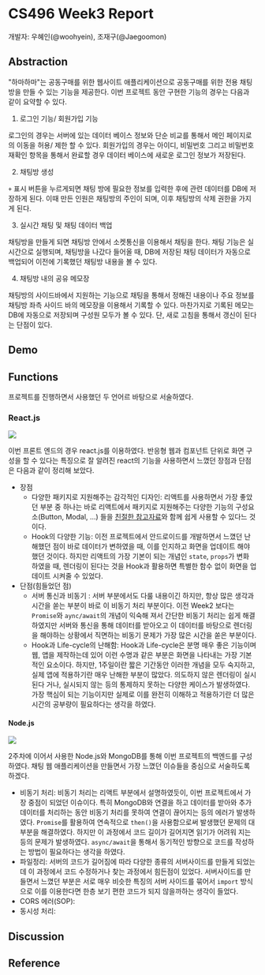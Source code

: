 # CS496 Week3 Report

개발자: 우혜인(@woohyein), 조재구(@Jaegoomon)

## Abstraction

"하마하마"는 공동구매를 위한 웹사이트 애플리케이션으로 공동구매를 위한 전용 채팅방을 만들 수 있는 기능을 제공한다. 이번 프로젝트 동안 구현한 기능의 경우는 다음과 같이 요약할 수 있다.

1. 로그인 기능/ 회원가입 기능

로그인의 경우는 서버에 있는 데이터 베이스 정보와 단순 비교를 통해서 메인 페이지로의 이동을 허용/ 제한 할 수 있다. 회원가입의 경우는 아이디, 비밀번호 그리고 비밀번호 재확인 항목을 통해서 완료할 경우 데이터 베이스에 새로운 로그인 정보가 저장된다.

2. 채팅방 생성

`+` 표시 버튼을 누르게되면 채팅 방에 필요한 정보를 입력한 후에 관련 데이터를 DB에 저장하게 된다. 이때 만든 인원은 채팅방의 주인이 되며, 이후 채팅방의 삭제 권한을 가지게 된다.

3. 실시간 채팅 및 채팅 데이터 백업

채팅방을 만들게 되면 채팅방 안에서 소켓통신을 이용해서 채팅을 한다. 채팅 기능은 실시간으로 실행되며, 채팅방을 나갔다 들어올 때, DB에 저장된 채팅 데이터가 자동으로 백업되어 이전에 기록했던 채팅방 내용을 볼 수 있다.

4. 채팅방 내의 공유 메모장

채팅방의 사이드바에서 지원하는 기능으로 채팅을 통해서 정해진 내용이나 주요 정보를 채팅방 좌측 사이드 바의 메모장을 이용해서 기록할 수 있다. 마찬가지로 기록된 메모는 DB에 자동으로 저장되며 구성원 모두가 볼 수 있다. 단, 새로 고침을 통해서 갱신이 된다는 단점이 있다.

## Demo



## Functions

프로젝트를 진행하면서 사용했던 두 언어르 바탕으로 서술하였다.

### React.js 

![](https://reactjs.org/logo-og.png)

이번 프론트 엔드의 경우 react.js를 이용하였다. 반응형 웹과 컴포넌트 단위로 화면 구성을 할 수 있다는 특징으로 잘 알려진 react의 기능을 사용하면서 느꼈던 장점과 단점은 다음과 같이 정리해 보았다.

* 장점
  * 다양한 패키지로 지원해주는 감각적인 디자인: 리액트를 사용하면서 가장 좋았던 부분 중 하나는 바로 리액트에서 패키지로 지원해주는 다양한 기능의 구성요소(Button, Modal, ...) 들을 [친절한 참고자료](https://react-bootstrap.github.io/)와 함께 쉽게 사용할 수 있다느 것이다.
  * Hook의 다양한 기능: 이전 프로젝트에서 안드로이드를 개발하면서 느꼈던 난해했던 점이 바로 데이터가 변하였을 때, 이를 인지하고 화면을 업데이트 해야 했던 것이다. 하지만 리액트의 가장 기본이 되는 개념인 `state`, `props`가 변화 하였을 때, 렌더링이 된다는 것을 Hook과 활용하면 특별한 함수 없이 화면을 업데이트 시켜줄 수 있었다. 
* 단점(힘들었던 점)
  * 서버 통신과 비동기 : 서버 부분에서도 다룰 내용이긴 하지만, 항상 많은 생각과 시간을 쏟는 부분이 바로 이 비동기 처리 부분이다. 이전 Week2 보다는 `Promise`와 `aync/await`의 개념이 익숙해 져서 간단한 비동기 처리는 쉽게 해결하였지만 서버와 통신을 통해 데이터를 받아오고 이 데이터를 바탕으로 렌더링을 해야하는 상황에서 직면하는 비동기 문제가 가장 많은 시간을 쏟은 부분이다. 
  * Hook과 Life-cycle의 난해함: Hook과 Life-cycle은 분명 매우 좋은 기능이며 웹, 앱을 제작하는데 있어 이런 수명과 같은 부분은 화면을 나타내는 가장 기본적인 요소이다. 하지만, 1주일이란 짧은 기간동안 이러한 개념을 모두 숙지하고, 실제 앱에 적용하기란 매우 난해한 부분이 많았다. 의도하지 않은 렌더링이 실시된다 거나, 실시되지 않는 등의 통제하지 못하는 다양한 케이스가 발생하였다. 가장 핵심이 되는 기능이지만 실제로 이를 완전히 이해하고 적용하기란 더 많은 시간의 공부량이 필요하다는 생각을 하였다.

#### Node.js

![](https://upload.wikimedia.org/wikipedia/commons/thumb/d/d9/Node.js_logo.svg/1200px-Node.js_logo.svg.png)

2주차에 이어서 사용한 Node.js와 MongoDB를 통해 이번 프로젝트의 백엔드를 구성하였다. 채팅 웹 애플리케이션을 만들면서 가장 느꼈던 이슈들을 중심으로 서술하도록 하겠다. 

* 비동기 처리: 비동기 처리는 리액트 부분에서 설명하였듯이, 이번 프로젝트에서 가장 중점이 되었던 이슈이다. 특히 MongoDB와 연결을 하고 데이터를 받아와 추가 데이터를 처리하는 동안 비동기 처리를 못하여 연결이 끊어지는 등의 에러가 발생하였다. `Promise`를 활용하여 연속적으로 `then()`을 사용함으로써 발생했던 문제의 대부분을 해결하였다. 하지만 이 과정에서 코드 길이가 길어지면 읽기가 어려워 지는 등의 문제가 발생하였다. `async/await`을 통해서 동기적인 방향으로 코드를 작성하는 방법이 필요하다는 생각을 하였다.
* 파일정리: 서버의 코드가 길어짐에 따라 다양한 종류의 서버사이드를 만들게 되었는데 이 과정에서 코드 수정하거나 찾는 과정에서 힘든점이 있었다. 서버사이드를 만들면서 느꼈던 부분은 서로 매우 비슷한 특징의 서버 사이드를 묶어서 `import` 방식으로 이를 이용한다면 한층 보기 편한 코드가 되지 않을까하는 생각이 들었다.
* CORS 에러(SOP): 
* 동시성 처리: 

## Discussion

## Reference
